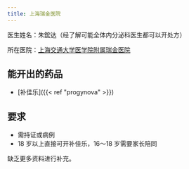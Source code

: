 ```yaml
---
title: 上海瑞金医院
---
```


医生姓名：朱鋐达（经了解可能全体内分泌科医生都可以开处方）

所在医院：[上海交通大学医学院附属瑞金医院](http://www.rjh.com.cn/)

## 能开出的药品

- [补佳乐]({{< ref "progynova" >}})

## 要求

- 需持证或病例
- 18 岁以上直接可开补佳乐，16～18 岁需要家长陪同

缺乏更多资料进行补充。
